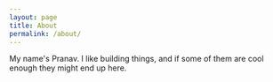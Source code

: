 ```yaml
---
layout: page
title: About
permalink: /about/
---
```


My name's Pranav. I like building things, and if some of them are cool enough they might end up here.

